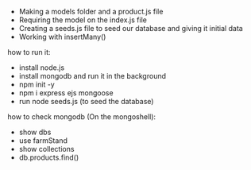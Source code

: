 
- Making a models folder and a product.js file
- Requiring the model on the index.js file
- Creating a seeds.js file to seed our database and giving it initial data
- Working with insertMany()

how to run it:
- install node.js
- install mongodb and run it in the background
- npm init -y
- npm i express ejs mongoose
- run node seeds.js (to seed the database)

how to check mongodb (On the mongoshell):
- show dbs
- use farmStand
- show collections
- db.products.find()
